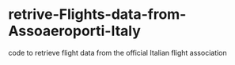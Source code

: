 # retrive-Flights-data-from-Assoaeroporti-Italy
code to retrieve flight data from the official Italian flight association

